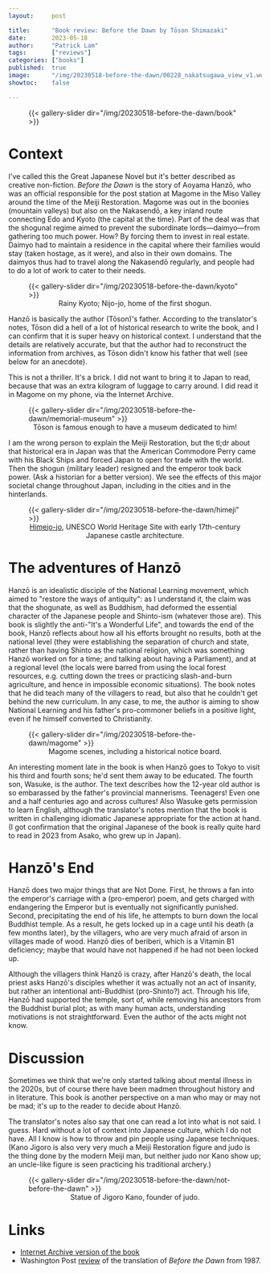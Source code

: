 ```yaml
---
layout:     post

title:      "Book review: Before the Dawn by Tōson Shimazaki"
date:       2023-05-18
author:     "Patrick Lam"
tags:       ["reviews"]
categories: ["books"]
published:  true
image:      "/img/20230518-before-the-dawn/00228_nakatsugawa_view_v1.webp"
showtoc:    false

---
```


<figure>
{{< gallery-slider dir="/img/20230518-before-the-dawn/book" >}}
</figure>

# Context

I've called this the Great Japanese Novel but it's better described as
creative non-fiction. _Before the Dawn_ is the story of Aoyama Hanzō,
who was an official responsible for the post station at Magome in the
Miso Valley around the time of the Meiji Restoration. Magome was
out in the boonies (mountain valleys) but also on the Nakasendō, a key
inland route connecting Edo and Kyoto (the capital at the time). Part
of the deal was that the shogunal regime aimed to prevent the
subordinate lords&mdash;daimyo&mdash;from gathering too much
power. How? By forcing them to invest in real estate. Daimyo had to
maintain a residence in the capital where their families would stay
(taken hostage, as it were), and also in their own domains. The
daimyos thus had to travel along the Nakasendō regularly, and people
had to do a lot of work to cater to their needs.

<figure>
{{< gallery-slider dir="/img/20230518-before-the-dawn/kyoto" >}}
<figcaption style="text-align:center">Rainy Kyoto; Nijo-jo, home of the first shogun.</figcaption>
</figure>

Hanzō is basically the author (Tōson)'s father. According to the
translator's notes, Tōson did a hell of a lot of historical research
to write the book, and I can confirm that it is super heavy on
historical context. I understand that the details are relatively
accurate, but that the author had to reconstruct the information from
archives, as Tōson didn't know his father that well (see below for an anecdote).

This is not a thriller. It's a brick. I did not want to bring it to
Japan to read, because that was an extra kilogram of luggage to carry
around. I did read it in Magome on my phone, via the Internet
Archive.

<figure>
{{< gallery-slider dir="/img/20230518-before-the-dawn/memorial-museum" >}}
<figcaption style="text-align:center">Tōson is famous enough to have a museum dedicated to him!</figcaption>
</figure>

I am the wrong person to explain the Meiji Restoration, but the tl;dr
about that historical era in Japan was that the American Commodore Perry came with
his Black Ships and forced Japan to open for trade with the
world. Then the shogun (military leader) resigned and the emperor took
back power. (Ask a historian for a better version). We see the effects
of this major societal change throughout Japan, including in the
cities and in the hinterlands.

<figure>
{{< gallery-slider dir="/img/20230518-before-the-dawn/himeji" >}}
<figcaption style="text-align:center"><a href="https://whc.unesco.org/en/list/661/">Himejo-jo</a>, UNESCO World Heritage Site with early 17th-century Japanese castle architecture.</figcaption>
</figure>

# The adventures of Hanzō

Hanzō is an idealistic disciple of the National Learning movement,
which aimed to "restore the ways of antiquity": as I understand it,
the claim was that the shogunate, as well as Buddhism, had deformed
the essential character of the Japanese people and Shinto-ism
(whatever those are). This book is slightly the anti-"It's a Wonderful
Life", and towards the end of the book, Hanzō reflects about how all
his efforts brought no results, both at the national level (they were
establishing the separation of church and state, rather than having
Shinto as the national religion, which was something Hanzō worked on
for a time; and talking about having a Parliament), and at a regional
level (the locals were barred from using the local forest resources,
e.g. cutting down the trees or practicing slash-and-burn agriculture,
and hence in impossible economic situations). The book notes that he
did teach many of the villagers to read, but also that he couldn't get
behind the new curriculum. In any case, to me, the author is aiming to
show National Learning and his father's pro-commoner beliefs in a
positive light, even if he himself converted to Christianity.

<figure>
{{< gallery-slider dir="/img/20230518-before-the-dawn/magome" >}}
<figcaption style="text-align:center">Magome scenes, including a historical notice board.</figcaption>
</figure>

An interesting moment late in the book is when Hanzō goes to Tokyo to
visit his third and fourth sons; he'd sent them away to be
educated. The fourth son, Wasuke, is the author. The text describes
how the 12-year old author is so embarassed by the father's provincial
mannerisms. Teenagers! Even one and a half centuries ago and across cultures! Also
Wasuke gets permission to learn English, although the
translator's notes mention that the book is written in challenging
idiomatic Japanese appropriate for the action at hand. (I got
confirmation that the original Japanese of the book is really quite
hard to read in 2023 from Asako, who grew up in Japan).

# Hanzō's End

Hanzō does two major things that are Not Done. First, he throws a fan
into the emperor's carriage with a (pro-emperor) poem, and gets
charged with endangering the Emperor but is eventually not
significantly punished. Second, precipitating the end of his life, he
attempts to burn down the local Buddhist temple. As a result, he gets
locked up in a cage until his death (a few months later), by the
villagers, who are very much afraid of arson in villages made of
wood. Hanzō dies of beriberi, which is a Vitamin B1 deficiency; maybe
that would have not happened if he had not been locked up.

Although the villagers think Hanzō is crazy, after Hanzō's death, the
local priest asks Hanzō's disciples whether it was actually not an act
of insanity, but rather an intentional anti-Buddhist (pro-Shinto?)
act. Through his life, Hanzō had supported the temple, sort of, while
removing his ancestors from the Buddhist burial plot; as with many
human acts, understanding motivations is not straightforward. Even the
author of the acts might not know.

# Discussion

Sometimes we think that we're only started talking about mental
illness in the 2020s, but of course there have been madmen throughout
history and in literature. This book is another perspective on a man
who may or may not be mad; it's up to the reader to decide about
Hanzō.

The translator's notes also say that one can read a lot into what is
not said. I guess. Hard without a lot of context into Japanese
culture, which I do not have. All I know is how to throw and pin
people using Japanese techniques. (Kano Jigoro is also very very much
a Meiji Restoration figure and judo is the thing done by the modern
Meiji man, but neither judo nor Kano show up; an uncle-like figure
is seen practicing his traditional archery.)

<figure>
{{< gallery-slider dir="/img/20230518-before-the-dawn/not-before-the-dawn" >}}
<figcaption style="text-align:center">Statue of Jigoro Kano, founder of judo.</figcaption>
</figure>

# Links

* [Internet Archive version of the book](https://archive.org/details/beforedawn00shim_0/mode/1up)
* Washington Post [review](https://www.washingtonpost.com/archive/entertainment/books/1987/08/23/the-epic-novel-of-19th-century-japan/7b818d1e-19a0-42d1-8aa1-d38422c4f1e7/) of the translation of _Before the Dawn_ from 1987.